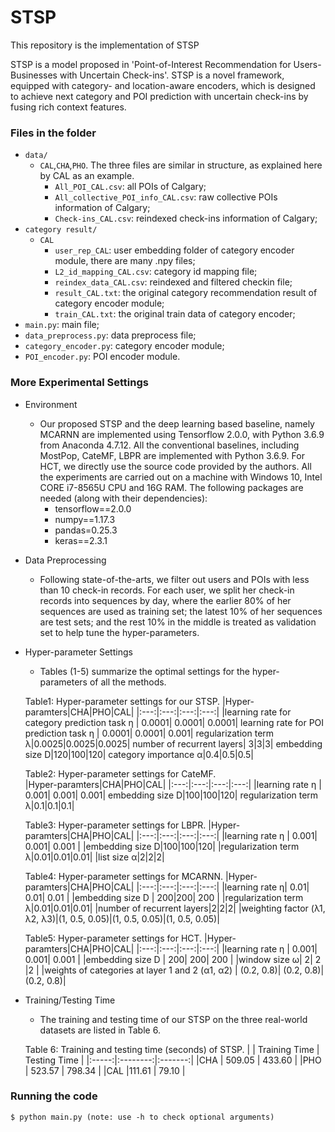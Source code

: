 # STSP

This repository is the implementation of STSP 

STSP is a model proposed in 'Point-of-Interest Recommendation for Users-Businesses with Uncertain Check-ins'. STSP is a novel framework, equipped with category- and location-aware encoders, which is designed to achieve next category and POI prediction with uncertain check-ins by fusing rich context features.


### Files in the folder

- `data/`
  - `CAL`,`CHA`,`PHO`. The three files are similar in structure, as explained here by CAL as an example.
    - `All_POI_CAL.csv`: all POIs of Calgary;
    - `All_collective_POI_info_CAL.csv`: raw collective POIs information of Calgary;
    - `Check-ins_CAL.csv`: reindexed check-ins information of Calgary;
- `category result/`
  - `CAL`
    - `user_rep_CAL`: user embedding folder of category encoder module, there are many .npy files;
    - `L2_id_mapping_CAL.csv`: category id mapping file;
    - `reindex_data_CAL.csv`: reindexed and filtered checkin file;
    - `result_CAL.txt`: the original category recommendation result of category encoder module;
    - `train_CAL.txt`: the original train data of category encoder;
- `main.py`: main file;
- `data_preprocess.py`: data preprocess file;
- `category_encoder.py`: category encoder module;
- `POI_encoder.py`: POI encoder module.


### More Experimental Settings
- Environment
  - Our proposed STSP and the deep learning based baseline, namely MCARNN are implemented using Tensorflow 2.0.0, with Python 3.6.9 from Anaconda 4.7.12. All the conventional baselines, including MostPop, CateMF, LBPR are implemented with Python 3.6.9. For HCT, we directly use the source code provided by the authors. All the experiments are carried out on a machine with Windows 10, Intel CORE i7-8565U CPU and 16G RAM. The following packages are needed (along with their dependencies):
    - tensorflow==2.0.0
    - numpy==1.17.3
    - pandas=0.25.3
    - keras==2.3.1
- Data Preprocessing
  - Following state-of-the-arts,  we filter out users and POIs with less than 10 check-in records. For each user, we split her check-in records into sequences by day, where the earlier 80\% of her sequences are used as training set; the latest 10\% of her sequences are test sets; and the rest 10\% in the middle is treated as validation set to help tune the hyper-parameters.
- Hyper-parameter Settings
  - Tables (1-5) summarize the optimal settings for the hyper-parameters of all the methods.
  
  Table1: Hyper-parameter settings for our STSP.
    |Hyper-paramters|CHA|PHO|CAL|
    |:---:|:---:|:---:|:---:|
    |learning rate for category prediction task η | 0.0001| 0.0001| 0.0001|
    learning rate for POI prediction task η | 0.0001| 0.0001| 0.001|
    regularization term λ|0.0025|0.0025|0.0025|
    number of recurrent layers| 3|3|3|
    embedding size D|120|100|120|
    category importance α|0.4|0.5|0.5|
    
  Table2: Hyper-parameter settings for CateMF.    
    |Hyper-paramters|CHA|PHO|CAL|
    |:---:|:---:|:---:|:---:|
    |learning rate η | 0.001| 0.001| 0.001|
    embedding size D|100|100|120|
    regularization term λ|0.1|0.1|0.1|
  
  Table3: Hyper-parameter settings for LBPR.
    |Hyper-paramters|CHA|PHO|CAL|
    |:---:|:---:|:---:|:---:|
    |learning rate η | 0.001| 0.001| 0.001 |
    |embedding size D|100|100|120|
    |regularization term λ|0.01|0.01|0.01|
    |list size α|2|2|2|
 
  Table4: Hyper-parameter settings for MCARNN.
    |Hyper-paramters|CHA|PHO|CAL|
    |:---:|:---:|:---:|:---:|
    |learning rate η| 0.01| 0.01| 0.01 |
    |embedding size D | 200|200| 200 |
    |regularization term λ|0.01|0.01|0.01|
    |number of recurrent layers|2|2|2|
    |weighting factor (λ1, λ2, λ3)|(1, 0.5, 0.05)|(1, 0.5, 0.05)|(1, 0.5, 0.05)|
      
  Table5: Hyper-parameter settings for HCT.
    |Hyper-paramters|CHA|PHO|CAL|
    |:---:|:---:|:---:|:---:|
    |learning rate η | 0.001| 0.001| 0.001 |
    |embedding size  D | 200| 200| 200 |
    |window size ω| 2| 2 |2 |
    |weights of categories at layer 1 and 2 (α1, α2) | (0.2, 0.8)| (0.2, 0.8)| (0.2, 0.8)|
    
  
- Training/Testing Time
  - The training and testing time of our STSP on the three real-world datasets are listed in Table 6.
  
  Table 6: Training and testing time (seconds) of STSP.
    |       | Training Time | Testing Time |
    |:-----:|:--------:|:-------:|
    |CHA    | 509.05   | 433.60  |
    |PHO    | 523.57   | 798.34  |
    |CAL    |111.61    | 79.10   |




### Running the code
```
$ python main.py (note: use -h to check optional arguments)
```
